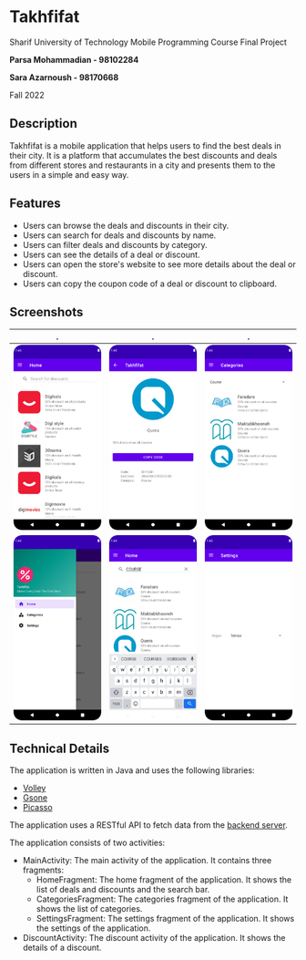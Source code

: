 # Takhfifat
Sharif University of Technology Mobile Programming Course Final Project

**Parsa Mohammadian - 98102284**

**Sara Azarnoush - 98170668**

Fall 2022

## Description
Takhfifat is a mobile application that helps users to find the best deals in their city.
It is a platform that accumulates the best discounts and deals from different stores and restaurants in a city and presents them to the users in a simple and easy way.

## Features
- Users can browse the deals and discounts in their city.
- Users can search for deals and discounts by name.
- Users can filter deals and discounts by category.
- Users can see the details of a deal or discount.
- Users can open the store's website to see more details about the deal or discount.
- Users can copy the coupon code of a deal or discount to clipboard.

## Screenshots
. | . | .
:-:|:-:|:-:
![Screenshot 1](./screenshots/1.png) | ![Screenshot 2](./screenshots/2.png) | ![Screenshot 3](./screenshots/3.png)
![Screenshot 4](./screenshots/4.png) | ![Screenshot 5](./screenshots/5.png) | ![Screenshot 6](./screenshots/6.png)

## Technical Details
The application is written in Java and uses the following libraries:
- [Volley](https://developer.android.com/training/volley)
- [Gsone](https://github.com/google/gson)
- [Picasso](https://square.github.io/picasso/)

The application uses a RESTful API to fetch data from the [backend server](https://github.com/parsa2820/mobile-project-backend).

The application consists of two activities:
- MainActivity: The main activity of the application. It contains three fragments:
  - HomeFragment: The home fragment of the application. It shows the list of deals and discounts and the search bar.
  - CategoriesFragment: The categories fragment of the application. It shows the list of categories.
  - SettingsFragment: The settings fragment of the application. It shows the settings of the application.
- DiscountActivity: The discount activity of the application. It shows the details of a discount.